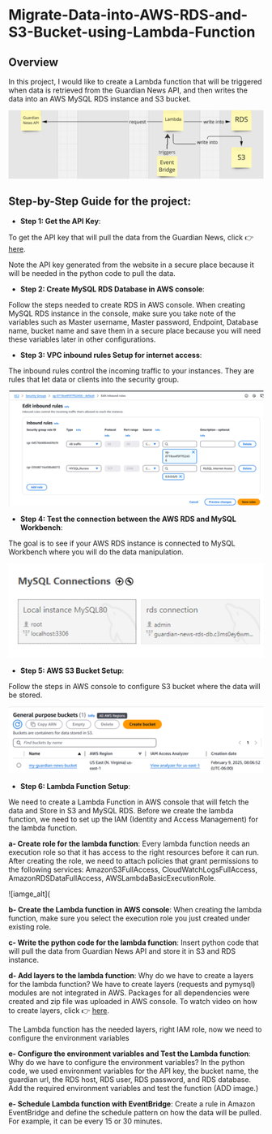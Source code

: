 # Migrate-Data-into-AWS-RDS-and-S3-Bucket-using-Lambda-Function
## Overview
In this project, I would like to create a Lambda function that will be triggered when data is retrieved from the Guardian News API, and then writes the data into an AWS MySQL RDS instance and S3 bucket.

![image_alt](https://github.com/aetekpo/Migrate-Data-into-AWS-RDS-and-S3-Bucket-using-Lambda-Function/blob/main/Guardian_Project_Image.png?raw=true)

## Step-by-Step Guide for the project:
- **Step 1: Get the API Key**:

To get the API key that will pull the data from the Guardian News, click 👉 [here](https://open-platform.theguardian.com/documentation/?form=MG0AV3).

Note the API key generated from the website in a secure place because it will be needed in the python code to pull the data.

- **Step 2: Create MySQL RDS Database in AWS console**:

Follow the steps needed to create RDS in AWS console. When creating MySQL RDS instance in the console, make sure you take note of the variables such as Master username, Master password, Endpoint, Database name, bucket name and save them in a secure place because you will need these variables later in other configurations.

- **Step 3: VPC inbound rules Setup for internet access**:

The inbound rules control the incoming traffic to your instances. They are rules that let data or clients into the security group.

![image_alt](https://github.com/aetekpo/Migrate-Data-into-AWS-RDS-and-S3-Bucket-using-Lambda-Function/blob/main/VPC_Image.png?raw=true)


- **Step 4: Test the connection between the AWS RDS and MySQL Workbench**:

The goal is to see if your AWS RDS instance is connected to MySQL Workbench where you will do the data manipulation.

![image_alt](https://github.com/aetekpo/Migrate-Data-into-AWS-RDS-and-S3-Bucket-using-Lambda-Function/blob/main/RDS%20Connection%20Image.png?raw=true)

- **Step 5: AWS S3 Bucket Setup**:

Follow the steps in AWS console to configure S3 bucket where the data will be stored.

![image_alt](https://github.com/aetekpo/Migrate-Data-into-AWS-RDS-and-S3-Bucket-using-Lambda-Function/blob/main/S3_Bucket_Image.png?raw=true)

- **Step 6: Lambda Function Setup**:

 We need to create a Lambda Function in AWS console that will fetch the data and Store in S3 and MySQL RDS. Before we create the lambda function, we need to set up the IAM (Identity and Access Management) for the lambda function.
   
  **a- Create role for the lambda function**: Every lambda function needs an execution role so that it has access to the right resources before it can run. After creating the role, we need to attach policies that grant permissions to the following services: AmazonS3FullAccess, CloudWatchLogsFullAccess, AmazonRDSDataFullAccess, AWSLambdaBasicExecutionRole.

 ![iamge_alt](

  **b- Create the Lambda function in AWS console**: When creating the lambda function, make sure you select the execution role you just created under existing role.

  **c- Write the python code for the lambda function**: Insert python code that will pull the data from Guardian News API and store it in S3 and RDS instance.

  **d- Add layers to the lambda function**: Why do we have to create a layers for the lambda function? We have to create layers (requests and pymysql) modules are not integrated in AWS. Packages for all dependencies were created and zip file was uploaded in AWS console. To watch video on how to create layers, click 👉 [here](https://www.youtube.com/watch?v=mTYp4lTWMAw). 

The Lambda function has the needed layers, right IAM role, now we need to configure the environment variables

   **e- Configure the environment variables and Test the Lambda function**: Why do we have to configure the environment variables? In the python code, we used environment variables for the API key, the bucket name, the guardian url, the RDS host, RDS user, RDS password, and RDS database. Add the required environment variables and test the function (ADD image.)

   **e- Schedule Lambda function with EventBridge**: Create a rule in Amazon EventBridge and define the schedule pattern on how the data will be pulled. For example, it can be every 15 or 30 minutes. 

   
  
  
  

  
 



  



  

  



